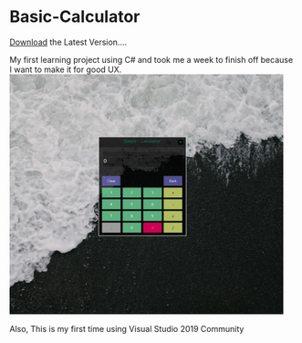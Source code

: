 # Basic-Calculator
[Download](https://github.com/U-C-S/Basic-Calculator/raw/master/Build/Basic%20Calculator.exe) the Latest Version....

My first learning project using C# and took me a week to finish off because I want to make it for good UX.
<img src="https://github.com/U-C-S/Basic-Calculator/blob/master/ScreenShot.png?raw=true" width="480px"> 

Also, This is my first time using Visual Studio 2019 Community
